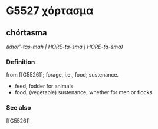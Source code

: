 # G5527 χόρτασμα

## chórtasma

_(khor'-tas-mah | HORE-ta-sma | HORE-ta-sma)_

### Definition

from [[G5526]]; forage, i.e., food; sustenance.

- feed, fodder for animals
- food, (vegetable) sustenance, whether for men or flocks

### See also

[[G5526]]

